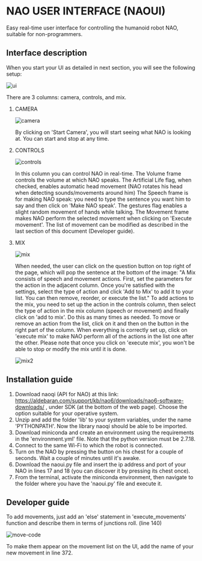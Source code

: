 # NAO USER INTERFACE (NAOUI)
Easy real-time user interface for controlling the humanoid robot NAO, suitable for non-programmers.

## Interface description
When you start your UI as detailed in next section, you will see the following setup:

![ui](https://github.com/user-attachments/assets/d54b50b8-1588-40ed-bc8e-1fa8e399aaed)

There are 3 columns: camera, controls, and mix.
1. CAMERA
   
   ![camera](https://github.com/user-attachments/assets/99b0d571-6f7a-40c0-9aee-190e50dd1832)

   By clicking on 'Start Camera', you will start seeing what NAO is looking at. You can start and stop at any time.

3. CONTROLS
   
   ![controls](https://github.com/user-attachments/assets/91ca1598-39d4-4b7f-ad0d-0cd862d869ae)
   
   In this column you can control NAO in real-time.
   The Volume frame controls the volume at which NAO speaks.
   The Artificial Life flag, when checked, enables automatic head movement (NAO rotates his head when detecting sounds/movements around him)
   The Speech frame is for making NAO speak: you need to type the sentence you want him to say and then click on 'Make NAO speak'. The gestures flag enables a slight random movement of hands while talking.
   The Movement frame makes NAO perform the selected movement when clicking on 'Execute movement'. The list of movement can be modified as described in the last section of this document (Developer guide).

5. MIX
   
   ![mix](https://github.com/user-attachments/assets/6325f739-c015-453c-87a9-4c9a4d6a96f7)
   
   When needed, the user can click on the question button on top right of the page, which will pop the sentence at the bottom of the image: "A Mix consists of speech and movement actions. First, set the       parameters for the action in the adjacent column. Once you're satisfied with the settings, select the type of action and click 'Add to Mix' to add it to your list. You can then remove, reorder, or execute the list."
   To add actions to the mix, you need to set up the action in the controls column, then select the type of action in the mix column (speech or movement) and finally click on 'add to mix'. Do this as many times as needed. To move or remove an action from the list, click on it and then on the button in the right part of the column.
   When everything is correctly set up, click on 'execute mix' to make NAO perform all of the actions in the list one after the other. Please note that once you click on 'execute mix', you won't be able to stop or modify the mix until it is done.
   
   ![mix2](https://github.com/user-attachments/assets/bdc0dfb6-888b-4ca4-95f0-378cf9888ea9)



## Installation guide
1. Download naoqi (API for NAO) at this link: https://aldebaran.com/support/kb/nao6/downloads/nao6-software-downloads/ , under SDK (at the bottom of the web page). Choose the option suitable for your operative system.
2. Unzip and add the folder 'lib' to your system variables, under the name 'PYTHONPATH'. Now the library naoqi should be able to be imported.
3. Download miniconda and create an environment using the requirements in the 'environment.yml' file. Note that the python version must be 2.7.18.
4. Connect to the same Wi-Fi to which the robot is connected.
5. Turn on the NAO by pressing the button on his chest for a couple of seconds. Wait a couple of minutes until it's awake.
6. Download the naoui.py file and insert the ip address and port of your NAO in lines 17 and 18 (you can discover it by pressing its chest once).
7. From the terminal, activate the miniconda environment, then navigate to the folder where you have the 'naoui.py' file and execute it.

## Developer guide
To add movements, just add an 'else' statement in 'execute_movements' function and describe them in terms of junctions roll. (line 140)

![move-code](https://github.com/user-attachments/assets/be920539-b51a-4259-90e3-e12fb1d56667)

To make them appear on the movement list on the UI, add the name of your new movement in line 372.



